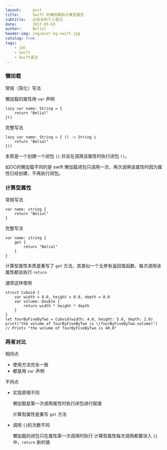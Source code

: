 ```yaml
---
layout:     post
title:      Swift 的懒加载和计算型属性
subtitle:   比较水的个人笔记
date:       2017-05-03
author:     Belial
header-img: img/post-bg-swift.jpg
catalog: true
tags:
    - iOS
    - Swift
    - Swift语法
---
```



### 懒加载

常规（简化）写法

懒加载的属性用 `var` 声明

```
lazy var name: String = {
	return "Belial"
}()
```

完整写法

```
lazy var name: String = { () -> String i
	return "Belial"
}()
```

本质是一个创建一个闭包 `{}` 并且在调用该属性时执行闭包 `()`。

如OC的懒加载不同的是 swift 懒加载闭包只调用一次，再次调用该属性时因为属性已经创建，不再执行闭包。

### 计算型属性

常规写法

```
var name: string {
	return "Belial"
}
```

完整写法 

```
var name: string {
	get {
		return "Belial"
	}
}
```

计算型属性本质是重写了 `get` 方法，其类似一个无参有返回值函数，每次调用该属性都会执行 `return`

通常这样使用

```
struct Cuboid {
    var width = 0.0, height = 0.0, depth = 0.0
    var volume: Double {
        return width * height * depth
    }
}
let fourByFiveByTwo = Cuboid(width: 4.0, height: 5.0, depth: 2.0)
print("the volume of fourByFiveByTwo is \(fourByFiveByTwo.volume)")
// Prints "the volume of fourByFiveByTwo is 40.0"
```

### 两者对比

相同点

- 使用方法完全一致
- 都是用 `var` 声明

不同点

- 实现原理不同

	懒加载是第一次调用属性时执行闭包进行赋值

	计算型属性是重写 `get` 方法

- 调用 `{}`的次数不同

	懒加载的闭包只在属性第一次调用时执行
	计算型属性每次调用都要进入 `{}` 中，`return` 新的值
